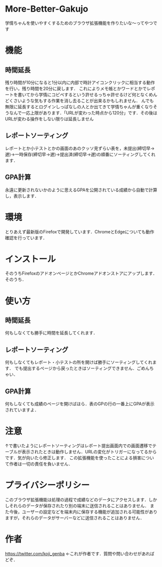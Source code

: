 # More-Better-Gakujo

学情ちゃんを使いやすくするためのブラウザ拡張機能を作りたいな～ってやつです

# 機能

## 時間延長
残り時間が10分になると1分以内に内部で時計アイコンクリックに相当する動作を行い，残り時間を20分に戻します．
これによりメモ帳とかワードとかでレポートを書いてから学情にコピペするという許せるっちゃ許せるけど何となくめんどくさいような気もする作業を消し去ることが出来るかもしれません．
んでも無限に延長するとログインしっぱなしの人とか出てきて学情ちゃんが重くなりそうなんで一応上限があります．「URLが変わった時点から120分」です．その後はURLが変わる操作をしない限りは延長しません

## レポートソーティング
レポートとか小テストとかの画面のあのクッソ見ずらい表を，未提出(締切早->遅)->一時保存(締切早->遅)->提出済(締切早->遅)の順番にソーティングしてくれます．

## GPA計算
永遠に更新されないかのように思えるGPAを公開されている成績から自動で計算し，表示します．

# 環境
とりあえず最新版のFirefoxで開発しています．ChromeとEdgeについても動作確認を行っています．

# インストール
そのうちFirefoxのアドオンページとかChromeアドオンストアにアップします．そのうち．

# 使い方

## 時間延長
何もしなくても勝手に時間を延長してくれます．

## レポートソーティング
何もしなくてもレポート・小テストの所を開けば勝手にソーティングしてくれます．
でも提出するページから戻ったときはソーティングできません．ごめんちゃい．

## GPA計算
何もしなくても成績のページを開けばほら．表のGPの行の一番上にGPAが表示されていますよ．

# 注意
↑で書いたようにレポートソーティングはレポート提出画面内での画面遷移でテーブルが表示されたときは動作しません．URLの変化がトリガーになってるからです．気が向いたら修正します．
この拡張機能を使ったことによる損害について作者は一切の責任を負いません．

# プライバシーポリシー
このブラウザ拡張機能は処理の過程で成績などのデータにアクセスします．しかしそれらのデータが保存されたり別の端末に送信されることはありません．
また今後，ユーザーの設定などを端末内に保存する機能が追加される可能性がありますが，それらのデータがサーバーなどに送信されることはありません．


# 作者
https://twitter.com/koji_genba ←これが作者です．質問や問い合わせがあればどぞ．